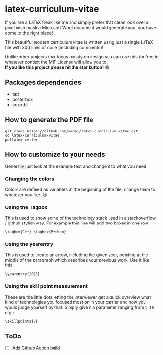 # latex-curriculum-vitae
If you are a LaTeX freak like me and simply prefer that clean look over a pixel mish mash a Microsoft Word document would generate you, you have come to the right place!

This beautiful modern curriculum vitae is written using just a single LaTeX file with 300 lines of code (including comments)!

Unlike other projects that focus mostly on design you can use this for free in whatever context the MIT License will allow you to. \
**If you like this project please hit the star button!** 😄


## Packages dependencies
- tikz
- posterbox
- colortbl


## How to generate the PDF file
```console
git clone https://github.com/mrom1/latex-curriculum-vitae.git
cd latex-curriculum-vitae
pdflatex cv.tex
```


## How to customize to your needs
Generally just look at the example text and change it to what you need

### Changing the colors
Colors are defined as variables at the beginning of the file, change them to whatever you like. 😃

### Using the Tagbox
This is used to show some of the technology stack used in a stackoverflow / github stylish way. For example this line will add two boxes in one row.
```console
\tagbox{C++} \tagbox{Python}
```

### Using the yearentry
This is used to create an arrow, including the given year, pointing at the middle of the paragraph which describes your previous work. Use it like this:
```console
\yearentry{2015}
```

### Using the skill point measurement
These are the little dots letting the interviewer get a quick overview what kind of technologies you focused most on in your carrier and how you would judge yourself by that. Simply give it a parameter ranging from ``1-10`` e.g.:
```console
\skillpoints{7}
```


## ToDo
- [ ] Add Github Action build
